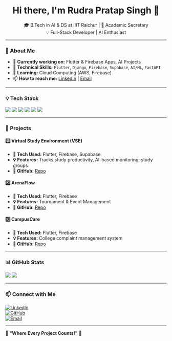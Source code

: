 <h1 align="center">Hi there, I'm Rudra Pratap Singh 👋</h1>

<p align="center">
  🎓 B.Tech in AI & DS at IIIT Raichur | 🚀 Academic Secretary   
  <br>
  💡 Full-Stack Developer | AI Enthusiast   
</p>

---

### 🚀 About Me  
- 🔭 **Currently working on:** Flutter & Firebase Apps, AI Projects 
- 🎯 **Technical Skills:** `Flutter`, `Django`, `Firebase`, `Supabase`, `AI/ML`, `FastAPI`  
- 🌱 **Learning:** Cloud Computing (AWS, Firebase)  
- 📫 **How to reach me:** [LinkedIn](http://www.linkedin.com/in/rudra-pratap-singh-677149314) | [Email](mailto:rudrapratap2340@gmail.com)  

---

### 💡 Tech Stack  
<p>
  <img src="https://img.shields.io/badge/Flutter-02569B?style=for-the-badge&logo=flutter&logoColor=white">
  <img src="https://img.shields.io/badge/Firebase-ffca28?style=for-the-badge&logo=firebase&logoColor=black">
  <img src="https://img.shields.io/badge/Python-3776AB?style=for-the-badge&logo=python&logoColor=white">
  <img src="https://img.shields.io/badge/Dart-0175C2?style=for-the-badge&logo=dart&logoColor=white">
  <img src="https://img.shields.io/badge/MongoDB-47A248?style=for-the-badge&logo=mongodb&logoColor=white">
  <img src="https://img.shields.io/badge/FastAPI-009688?style=for-the-badge&logo=fastapi&logoColor=white">
</p>

---

### 📌 Projects  
#### **1️⃣ Virtual Study Environment (VSE)**
- **📂 Tech Used:** Flutter, Firebase, Supabase  
- **💡 Features:** Tracks study productivity, AI-based monitoring, study groups  
- **🔗 GitHub:** [Repo](https://github.com/priyanshiiitr/Vitual-Study-Environment-)  

#### **2️⃣ ArenaFlow**  
- **📂 Tech Used:** Flutter, Firebase  
- **💡 Features:** Tournament & Event Management  
- **🔗 GitHub:** [Repo](https://github.com/rudrapratap19/ArenaFlow)  

#### **3️⃣ CampusCare**  
- **📂 Tech Used:** Flutter, Firebase  
- **💡 Features:** College complaint management system  
- **🔗 GitHub:** [Repo](https://github.com/rudrapratap19/Campus-care)

---

### 📊 GitHub Stats  
<p>
  <img src="https://github-readme-stats.vercel.app/api?username=rudrapratap19&show_icons=true&theme=radical">
  <img src="https://github-readme-streak-stats.herokuapp.com/?user=rudrapratap19&theme=radical">
</p>

---

### 📫 Connect with Me  
[![LinkedIn](https://img.shields.io/badge/LinkedIn-0077B5?style=for-the-badge&logo=linkedin&logoColor=white)](http://www.linkedin.com/in/rudra-pratap-singh-677149314)  
[![GitHub](https://img.shields.io/badge/GitHub-181717?style=for-the-badge&logo=github&logoColor=white)](https://github.com/rudrapratap19)  
[![Email](https://img.shields.io/badge/Email-D14836?style=for-the-badge&logo=gmail&logoColor=white)](mailto:rudrapratap2340@gmail.com)  

---

🔔 **"Where Every Project Counts!"** 🚀
